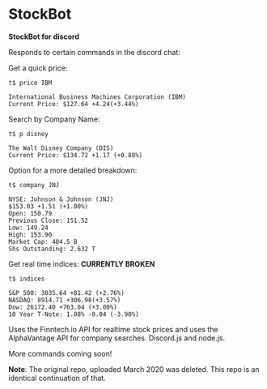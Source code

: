 # StockBot
 **StockBot for discord**

 Responds to certain commands in the discord chat:

Get a quick price:

    t$ price IBM

    International Business Machines Corporation (IBM)
    Current Price: $127.64 +4.24(+3.44%)

Search by Company Name:

    t$ p disney

    The Walt Disney Company (DIS)
    Current Price: $134.72 +1.17 (+0.88%)

Option for a more detailed breakdown:

    t$ company JNJ

    NYSE: Johnson & Johnson (JNJ)
    $153.03 +1.51 (+1.00%)
    Open: 150.79
    Previous Close: 151.52
    Low: 149.24
    High: 153.90
    Market Cap: 404.5 B
    Shs Outstanding: 2.632 T

Get real time indices: **CURRENTLY BROKEN**

    t$ indices

    S&P 500: 3035.64 +81.42 (+2.76%)
    NASDAQ: 8914.71 +306.98(+3.57%)
    Dow: 26172.40 +763.04 (+3.00%)
    10 Year T-Note: 1.08% -0.04 (-3.90%)


Uses the Finntech.io API for realtime stock prices and uses the AlphaVantage API for company searches.
Discord.js and node.js.

More commands coming soon!

 **Note**: The original repo, uploaded March 2020 was deleted. This repo is an identical continuation of that.
